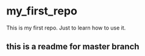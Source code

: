 # my_first_repo
This is my first repo. Just to learn how to use it.

## this is a readme for master branch
